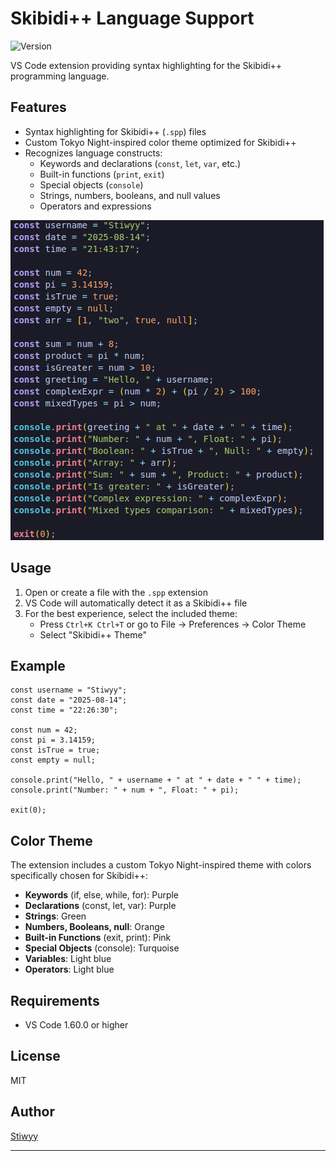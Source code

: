 # Skibidi++ Language Support

![Version](https://img.shields.io/badge/version-1.0.0-blue)

VS Code extension providing syntax highlighting for the Skibidi++ programming language.

## Features

-   Syntax highlighting for Skibidi++ (`.spp`) files
-   Custom Tokyo Night-inspired color theme optimized for Skibidi++
-   Recognizes language constructs:
    -   Keywords and declarations (`const`, `let`, `var`, etc.)
    -   Built-in functions (`print`, `exit`)
    -   Special objects (`console`)
    -   Strings, numbers, booleans, and null values
    -   Operators and expressions

![Syntax Highlighting Example](images/syntax-example.png)

## Usage

1. Open or create a file with the `.spp` extension
2. VS Code will automatically detect it as a Skibidi++ file
3. For the best experience, select the included theme:
    - Press `Ctrl+K Ctrl+T` or go to File → Preferences → Color Theme
    - Select "Skibidi++ Theme"

## Example

```skibidipp
const username = "Stiwyy";
const date = "2025-08-14";
const time = "22:26:30";

const num = 42;
const pi = 3.14159;
const isTrue = true;
const empty = null;

console.print("Hello, " + username + " at " + date + " " + time);
console.print("Number: " + num + ", Float: " + pi);

exit(0);
```

## Color Theme

The extension includes a custom Tokyo Night-inspired theme with colors specifically chosen for Skibidi++:

-   **Keywords** (if, else, while, for): Purple
-   **Declarations** (const, let, var): Purple
-   **Strings**: Green
-   **Numbers, Booleans, null**: Orange
-   **Built-in Functions** (exit, print): Pink
-   **Special Objects** (console): Turquoise
-   **Variables**: Light blue
-   **Operators**: Light blue

## Requirements

-   VS Code 1.60.0 or higher

## License

MIT

## Author

[Stiwyy](https://github.com/Stiwyy)

---
